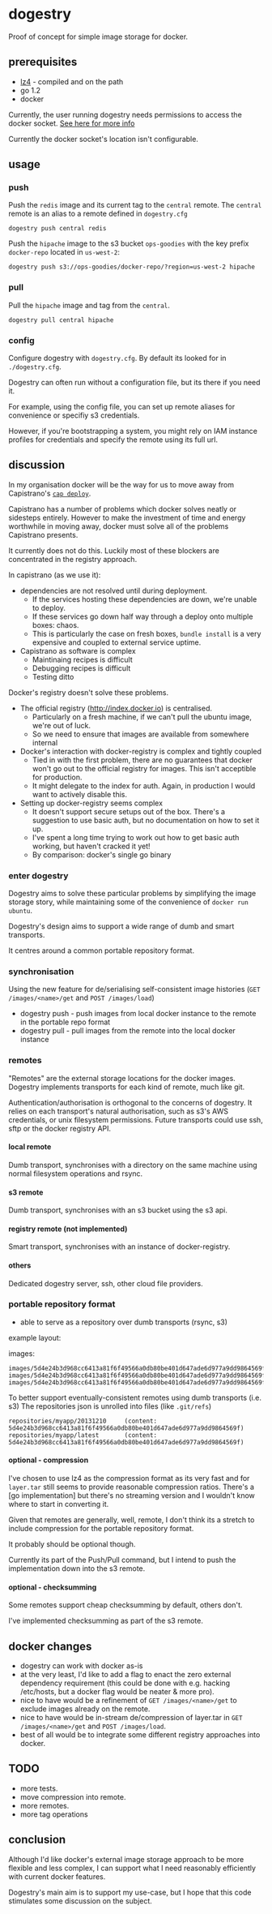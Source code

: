 # dogestry

Proof of concept for simple image storage for docker.

## prerequisites

* [lz4][lz4] -  compiled and on the path
* go 1.2
* docker

Currently, the user running dogestry needs permissions to access the docker socket. [See here for more info][docker-sudo]

Currently the docker socket's location isn't configurable.

## usage

### push

Push the `redis` image and its current tag to the `central` remote. The `central` remote is an alias to a remote defined in `dogestry.cfg`
```
dogestry push central redis
```

Push the `hipache` image to the s3 bucket `ops-goodies` with the key prefix `docker-repo` located in `us-west-2`:
```
dogestry push s3://ops-goodies/docker-repo/?region=us-west-2 hipache
```

### pull

Pull the `hipache` image and tag from the `central`.
```
dogestry pull central hipache
```

### config

Configure dogestry with `dogestry.cfg`. By default its looked for in `./dogestry.cfg`.

Dogestry can often run without a configuration file, but its there if you need it.

For example, using the config file, you can set up remote aliases for convenience or specifiy s3 credentials.

However, if you're bootstrapping a system, you might rely on IAM instance profiles for credentials and specify the
remote using its full url.

## discussion

In my organisation docker will be the way for us to move away from Capistrano's [`cap deploy`][cap].

Capistrano has a number of problems which docker solves neatly or sidesteps entirely. However to make the investment of
time and energy worthwhile in moving away, docker must solve all of the problems Capistrano presents.

It currently does not do this. Luckily most of these blockers are concentrated in the registry approach.

In capistrano (as we use it):
* dependencies are not resolved until during deployment. 
  * If the services hosting these dependencies are down, we're unable to deploy.
  * If these services go down half way through a deploy onto multiple boxes: chaos.
  * This is particularly the case on fresh boxes, `bundle install` is a very expensive and coupled to external service uptime.
* Capistrano as software is complex
  * Maintinaing recipes is difficult
  * Debugging recipes is difficult
  * Testing ditto

Docker's registry doesn't solve these problems.

* The official registry (http://index.docker.io) is centralised.
  * Particularly on a fresh machine, if we can't pull the ubuntu image, we're out of luck.
  * So we need to ensure that images are available from somewhere internal
* Docker's interaction with docker-registry is complex and tightly coupled
  * Tied in with the first problem, there are no guarantees that docker won't go out to the official registry for images. This isn't acceptible for production.
  * It might delegate to the index for auth. Again, in production I would want to actively disable this.
* Setting up docker-registry seems complex
  * It doesn't support secure setups out of the box. There's a suggestion to use basic auth, but no documentation on how to set it up.
  * I've spent a long time trying to work out how to get basic auth working, but haven't cracked it yet!
  * By comparison: docker's single go binary

### enter dogestry

Dogestry aims to solve these particular problems by simplifying the image storage story, while maintaining some of the convenience of
`docker run ubuntu`.

Dogestry's design aims to support a wide range of dumb and smart transports.

It centres around a common portable repository format.

### synchronisation

Using the new feature for de/serialising self-consistent image histories (`GET /images/<name>/get` and `POST /images/load`) 

* dogestry push - push images from local docker instance to the remote in the portable repo format
* dogestry pull - pull images from the remote into the local docker instance

### remotes

"Remotes" are the external storage locations for the docker images. Dogestry implements transports for each kind of remote, much
like git.

Authentication/authorisation is orthogonal to the concerns of dogestry. It relies on each transport's natural authorisation, such as s3's AWS credentials, or 
unix filesystem permissions. Future transports could use ssh, sftp or the docker registry API.

#### local remote

Dumb transport, synchronises with a directory on the same machine using normal filesystem operations and rsync.

#### s3 remote

Dumb transport, synchronises with an s3 bucket using the s3 api.

#### registry remote (not implemented)

Smart transport, synchronises with an instance of docker-registry.

#### others

Dedicated dogestry server, ssh, other cloud file providers.

### portable repository format

* able to serve as a repository over dumb transports (rsync, s3)

example layout:

images:
```
images/5d4e24b3d968cc6413a81f6f49566a0db80be401d647ade6d977a9dd9864569f/layer.tar
images/5d4e24b3d968cc6413a81f6f49566a0db80be401d647ade6d977a9dd9864569f/VERSION
images/5d4e24b3d968cc6413a81f6f49566a0db80be401d647ade6d977a9dd9864569f/json 
```

To better support eventually-consistent remotes using dumb transports (i.e. s3) The repositories json is unrolled into files (like `.git/refs`)
```
repositories/myapp/20131210     (content: 5d4e24b3d968cc6413a81f6f49566a0db80be401d647ade6d977a9dd9864569f)
repositories/myapp/latest       (content: 5d4e24b3d968cc6413a81f6f49566a0db80be401d647ade6d977a9dd9864569f)
```

#### optional - compression

I've chosen to use lz4 as the compression format as its very fast and for `layer.tar` still seems to provide reasonable compression ratios. 
There's a [go implementation] but there's no streaming version and I wouldn't know where to start in converting it.

Given that remotes are generally, well, remote, I don't think its a stretch to include compression for the portable repository format.

It probably should be optional though.

Currently its part of the Push/Pull command, but I intend to push the implementation down into the s3 remote.

#### optional - checksumming

Some remotes support cheap checksumming by default, others don't.

I've implemented checksumming as part of the s3 remote.

## docker changes
* dogestry can work with docker as-is
* at the very least, I'd like to add a flag to enact the zero external dependency requirement (this could be done with e.g. hacking /etc/hosts, but a docker flag would be neater & more pro).
* nice to have would be a refinement of `GET /images/<name>/get` to exclude images already on the remote.
* nice to have would be in-stream de/compression of layer.tar in `GET /images/<name>/get` and `POST /images/load`.
* best of all would be to integrate some different registry approaches into docker.

## TODO

- more tests.
- move compression into remote.
- more remotes.
- more tag operations


## conclusion

Although I'd like docker's external image storage approach to be more flexible and less complex, I can support what I need reasonably efficiently with current docker features.

Dogestry's main aim is to support my use-case, but I hope that this code stimulates some discussion on the subject.


[cap]: https://github.com/capistrano/capistrano
[golz4]: https://github.com/bkaradzic/go-lz4
[lz4]: https://code.google.com/p/lz4/
[docker-sudo]: https://docs.docker.io/en/latest/use/basics/#sudo-and-the-docker-group
